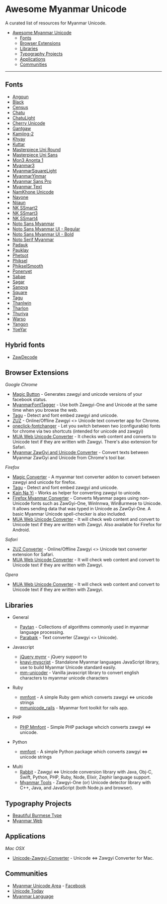 # Awesome Myanmar Unicode

A curated list of resources for Myanmar Unicode.

- [Awesome Myanmar Unicode](#awesome-myanmar-unicode)
  - [Fonts](#fonts)
  - [Browser Extensions](#browser-extensions)
  - [Libraries](#libraries)
  - [Typography Projects](#typography-projects)
  - [Applications](#applications)
  - [Communities](#communities)
---

## Fonts

- [Angoun](https://github.com/khmertype/Angoun)
- [Black](https://github.com/khmertype/MyanmarBlack)
- [Census](https://www.dropbox.com/s/el88jmvu2mkr28r/mmrCensus.v5.minbe5.ttf?dl=1)
- [Chatu](https://github.com/khmertype/Chatu)
- [ChatuLight](https://github.com/khmertype/ChatuLight)
- [Cherry Unicode](https://www.dropbox.com/s/bmqpcm8iomgom0w/Cherry%20Unicode.ttf?dl=0)
- [Gantgaw](https://github.com/khmertype/Gantgaw)
- [Kamjing-2](https://www.dropbox.com/s/t20u1keu4cme4uc/Kamjing-2.ttf)
- [Khyay](https://github.com/khmertype/Khyay)
- [Kuttar](https://github.com/khmertype/Kuttar)
- [Masterpiece Uni Round](http://prahita.sourceforge.net/files/win8/MasterpieceUniRound.ttf)
- [Masterpiece Uni Sans](http://prahita.sourceforge.net/)
- [Mon3 Anonta 1](http://code.google.com/p/mon2uni/downloads/list)
- [Myanmar3](http://code.google.com/p/myanmar3source/)
- [MyanmarSquareLight](https://github.com/khmertype/MyanmarSquareLight)
- [MyanmarYinmar](https://github.com/khmertype/MyanmarYinmar)
- [Myanmar Sans Pro](http://fonts.gstatic.com/ea/myanmarsanspro/v4/download.zip)
- [Myanmar Text](https://www.microsoft.com/typography/fonts/font.aspx?FMID=2143)
- [NamKhone Unicode](https://www.dropbox.com/s/wdyp2kgkgjxvix0/NamKhoneUnicode.ttf)
- [Nayone](https://github.com/khmertype/Nayone)
- [Nijaun](https://github.com/khmertype/Njaun)
- [NK SSmart2](https://www.dropbox.com/s/gg6nn6yq2wxb2ov/NK%20SSmart2.ttf)
- [NK SSmart3](https://www.dropbox.com/s/lptg4ucrgp94zq8/NK_SSmart3.ttf)
- [NK SSmart4](https://www.dropbox.com/s/uqyo5gi2gelsxfo/NK_SSmart4.ttf)
- [Noto Sans Myanmar](http://www.google.com/get/noto/#/family/noto-sans-mymr)
- [Noto Sans Myanmar UI - Regular](https://noto.googlecode.com/git/fonts/individual/unhinted/NotoSansMyanmarUI-Regular.ttf)
- [Noto Sans Myanmar UI - Bold](https://noto.googlecode.com/git/fonts/individual/unhinted/NotoSansMyanmarUI-Bold.ttf)
- [Noto Serif Myanmar](https://www.google.com/get/noto/#serif-mymr)
- [Padauk](http://scripts.sil.org/cms/scripts/page.php?site_id=nrsi&id=Padauk)
- [Pauklay](https://github.com/khmertype/Pauklay)
- [Phetsot](https://github.com/khmertype/Phetsot)
- [Phiksel](https://github.com/khmertype/Phiksel)
- [PhikselSmooth](https://github.com/khmertype/PhikselSmooth)
- [Ponenyet](https://github.com/khmertype/Ponenyet)
- [Sabae](https://github.com/khmertype/Sabae)
- [Sagar](https://github.com/khmertype/Sagar)
- [Sanpya](https://github.com/khmertype/Sanpya)
- [Square](https://github.com/khmertype/Square)
- [Tagu](https://github.com/khmertype/Tagu)
- [Thanlwin](https://github.com/thanlwinsoft/thanlwinfont/releases)
- [Tharlon](https://code.google.com/p/tharlon-font/)
- [Thuriya](https://github.com/khmertype/Thuriya)
- [Warso](https://github.com/khmertype/Waso)
- [Yangon](http://khnews.info/fonts/Yangon.ttf)
- [YoeYar](http://www.mmunicode.org/news/yoeyarfont)

## Hybrid fonts

- [ZawDecode](http://guides.mmunicode.org/index.php/File:ZawDecode1.1_for_Windows01.ttf)

## Browser Extensions

*Google Chrome*

- [Magic Button](https://chrome.google.com/webstore/detail/magic-button/anonbddkeifgmiekhengieaajehcpdcg) - Generates zawgyi and unicode versions of your facebook status.
- [MyanmarFontTagger](https://chrome.google.com/webstore/detail/myanmarfonttagger/ildjeipiccodnhbpjebhhodledejdeip) - Use both Zawgyi-One and Unicode at the same time when you browse the web.
- [Tagu](https://chrome.google.com/webstore/detail/tagu/ddjpcdpfemhkibhpmgcdbfajdhgpegdk) - Detect and font embed zawgyi and unicode.
- [ZUZ](https://chrome.google.com/webstore/detail/zuz/eaonjjaifdnimemboemfipieiohpfggo) - Online/Offline Zawgyi <> Unicode text converter app for Chrome.
- [oneclick-fontchanger](https://chrome.google.com/webstore/detail/oneclick-fontchanger/lcibcnkknknmafeamdfcjlidodipfffe) - Let you switch between two (configurable) fonts for chrome via  two shortcuts (intended for unicode and zawgyi)
- [MUA Web Unicode Converter](https://chrome.google.com/webstore/detail/mua-web-unicode-converter/jnmdbgnckbbmblkbammnfagdmikchhnp?hl=en) - It checks web content and converts to Unicode text if they are written with Zawgyi. There's also extension for Safari.
- [Myanmar ZawGyi and Unicode Converter](https://chrome.google.com/webstore/detail/myanmar-zawgyi-and-unicod/elnngfdiiddneiinllplklpadfogajck) - Convert texts between Myanmar ZawGyi and Unicode from Chrome's tool bar.

*Firefox*

- [Magic Converter](https://addons.mozilla.org/en-US/firefox/addon/magicconverter/) - A myanmar text converter addon to convert between zawgyi and unicode for firefox.
- [Tagu](https://addons.mozilla.org/en-US/firefox/addon/tagu/) - Detect and font embed zawgyi and unicode.
- [Kain Na Yi](https://addons.mozilla.org/en-US/firefox/addon/kain-na-yi-plug-in/) - Works as helper for converting zawgyi to unicode.
- [Firefox Myanmar Converter](https://github.com/thanlwinsoft/firefoxmyext) - Converts Myanmar pages using non-Unicode fonts such as ZawGyi-One, WinInnwa, WinBurmese to Unicode. It allows sending data that was typed in Unicode as ZawGyi-One. A basic Myanmar Unicode spell-checker is also included.
- [MUA Web Unicode Converter](https://addons.mozilla.org/en-US/firefox/addon/mua-web-unicode-converter/) - It will check web content and convert to Unicode text if they are written with Zawgyi. Also available for Firefox for Android.

*Safari*

- [ZUZ Converter](http://cl.ly/aX6v/download/ZUZ%20Converter.safariextz) - Online/Offline Zawgyi <> Unicode text converter extension for Safari.
- [MUA Web Unicode Converter](http://cl.ly/c26M/download/MUA%20Web%20Unicode%20Converter.safariextz) - It will check web content and convert to Unicode text if they are written with Zawgyi.

*Opera*

- [MUA Web Unicode Converter](https://addons.opera.com/en-gb/extensions/details/mua-web-unicode-converter/) - It will check web content and convert to Unicode text if they are written with Zawgyi.

## Libraries

- General

  - [Paytan](https://github.com/trhura/paytan) - Collections of algorithms commonly used in myanmar language processing.
  - [Parabaik](https://github.com/Zwenexsys/parabaik) - Text converter (Zawgyi <> Unicode).

- Javascript

  - [jQuery mymr](https://github.com/andjc/jquery.mymr) - jQuery support to
  - [knayi-myscript](https://github.com/greenlikeorange/knayi-myscript) - Standalone Myanmar languages JavaScript library, use to build Myanmar Unicode standard easily.
  - [mm-unicoder](https://github.com/ha-shine/mm-unicoder) - Vanilla javascript library to convert english characters to myanmar unicode characters

- Ruby

  - [mmfont](https://github.com/yelinaung/mmfont) - A simple Ruby gem which converts zawgyi <=> unicode strings
  - [mmunicode_rails](https://github.com/dreamingblackcat/mmunicode_rails) - Myanmar font toolkit for rails app.

- PHP

  - [PHP Mmfont](https://github.com/setkyar/mmfont) - Simple PHP package whcich converts zawgyi <=> unicode.

- Python

  - [mmfont](https://github.com/khzaw/mmfont) - A simple Python package which converts zawgyi <=> unicode strings

* Multi
  - [Rabbit](https://github.com/Rabbit-Converter) - Zawgyi <=> Unicode conversion library with Java, Obj-C, Swift, Python, PHP, Ruby, Node, Elixir, Zephir language support.
  - [Myanmar Tools](https://github.com/googlei18n/myanmar-tools) - Zawgyi-One (or) Unicode detector library with C++, Java, and JavaScript (both Node.js and browser).

## Typography Projects

- [Beautiful Burmese Type](https://khzaw.github.io/beautiful-burmese-type/)
- [Myanmar Web](https://github.com/enabling-languages/myanmarweb)

## Applications

*Mac OSX*

* [Unicode-Zawgyi-Converter](https://github.com/saturngod/Unicode-Zawgyi-Converter/releases) - Unicode <=> Zawgyi Converter for Mac.

## Communities
 - [Myanmar Unicode Area](http://www.mmunicode.org/) - [Facebook](https://www.facebook.com/groups/mmUnicode)
 - [Unicode Today](http://www.unicode.today/)
 - [Myanmar Language](http://myanmarlanguage.org/)
